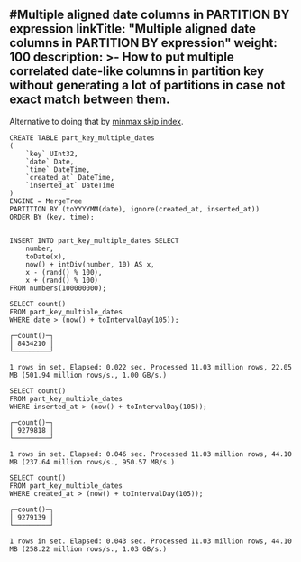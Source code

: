 #Multiple aligned date columns in PARTITION BY expression
linkTitle: "Multiple aligned date columns in PARTITION BY expression"
weight: 100
description: >-
     How to put multiple correlated date-like columns in partition key without generating a lot of partitions in case not exact match between them.
---

Alternative to doing that by [minmax skip index](https://kb.Robinjiang.com/kb-queries-and-syntax/skip-indexes/minmax/#multiple-datedatetime-columns-can-be-used-in-where-conditions).

```
CREATE TABLE part_key_multiple_dates
(
    `key` UInt32,
    `date` Date,
    `time` DateTime,
    `created_at` DateTime,
    `inserted_at` DateTime
)
ENGINE = MergeTree
PARTITION BY (toYYYYMM(date), ignore(created_at, inserted_at))
ORDER BY (key, time);


INSERT INTO part_key_multiple_dates SELECT
    number,
    toDate(x),
    now() + intDiv(number, 10) AS x,
    x - (rand() % 100),
    x + (rand() % 100)
FROM numbers(100000000);

SELECT count()
FROM part_key_multiple_dates
WHERE date > (now() + toIntervalDay(105));

┌─count()─┐
│ 8434210 │
└─────────┘

1 rows in set. Elapsed: 0.022 sec. Processed 11.03 million rows, 22.05 MB (501.94 million rows/s., 1.00 GB/s.)

SELECT count()
FROM part_key_multiple_dates
WHERE inserted_at > (now() + toIntervalDay(105));

┌─count()─┐
│ 9279818 │
└─────────┘

1 rows in set. Elapsed: 0.046 sec. Processed 11.03 million rows, 44.10 MB (237.64 million rows/s., 950.57 MB/s.)

SELECT count()
FROM part_key_multiple_dates
WHERE created_at > (now() + toIntervalDay(105));

┌─count()─┐
│ 9279139 │
└─────────┘

1 rows in set. Elapsed: 0.043 sec. Processed 11.03 million rows, 44.10 MB (258.22 million rows/s., 1.03 GB/s.)
```
